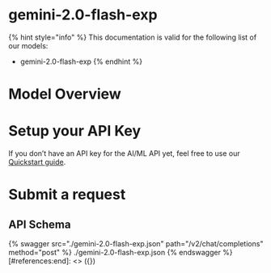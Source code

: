 [#references:start]: <> ({ "template": "openapi" })
# gemini-2.0-flash-exp

{% hint style="info" %}
This documentation is valid for the following list of our models:
* gemini-2.0-flash-exp
{% endhint %}

# Model Overview


# Setup your API Key
If you don’t have an API key for the AI/ML API yet, feel free to use our [Quickstart guide](https://docs.aimlapi.com/quickstart/setting-up).

# Submit a request
## API Schema
{% swagger src="./gemini-2.0-flash-exp.json" path="/v2/chat/completions" method="post" %}
./gemini-2.0-flash-exp.json
{% endswagger %}
[#references:end]: <> ({})